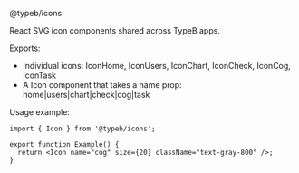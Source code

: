 @typeb/icons

React SVG icon components shared across TypeB apps.

Exports:
- Individual icons: IconHome, IconUsers, IconChart, IconCheck, IconCog, IconTask
- A Icon component that takes a name prop: home|users|chart|check|cog|task

Usage example:

```tsx
import { Icon } from '@typeb/icons';

export function Example() {
  return <Icon name="cog" size={20} className="text-gray-800" />;
}
```


